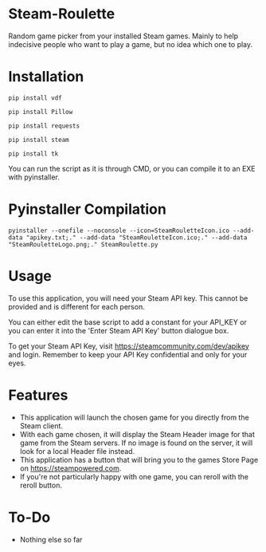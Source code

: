 # Steam-Roulette
Random game picker from your installed Steam games. Mainly to help indecisive people who want to play a game, but no idea which one to play.

# Installation
`pip install vdf`

`pip install Pillow`

`pip install requests`

`pip install steam`

`pip install tk`

You can run the script as it is through CMD, or you can compile it to an EXE with pyinstaller.

# Pyinstaller Compilation
`pyinstaller --onefile --noconsole --icon=SteamRouletteIcon.ico --add-data "apikey.txt;." --add-data "SteamRouletteIcon.ico;." --add-data "SteamRouletteLogo.png;." SteamRoulette.py`

# Usage
To use this application, you will need your Steam API key. This cannot be provided and is different for each person.

You can either edit the base script to add a constant for your API_KEY or you can enter it into the 'Enter Steam API Key' button dialogue box.

To get your Steam API Key, visit https://steamcommunity.com/dev/apikey and login. Remember to keep your API Key confidential and only for your eyes.

# Features
- This application will launch the chosen game for you directly from the Steam client.
- With each game chosen, it will display the Steam Header image for that game from the Steam servers. If no image is found on the server, it will look for a local Header file instead.
- This application has a button that will bring you to the games Store Page on https://steampowered.com.
- If you're not particularly happy with one game, you can reroll with the reroll button.

# To-Do
- Nothing else so far
